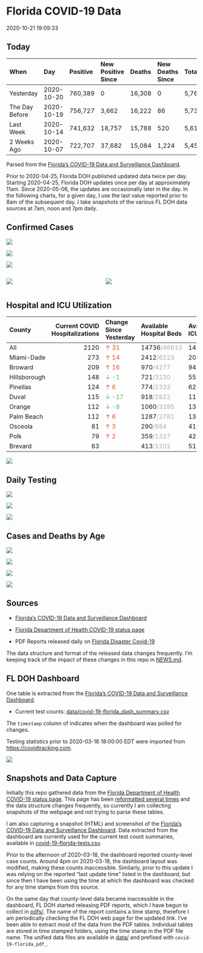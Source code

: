 Florida COVID-19 Data
================
2020-10-21 19:09:33

## Today

| When           | Day        | Positive | New Positive Since | Deaths | New Deaths Since | Total     |
| :------------- | :--------- | :------- | :----------------- | :----- | :--------------- | :-------- |
| Yesterday      | 2020-10-20 | 760,389  | 0                  | 16,308 | 0                | 5,767,947 |
| The Day Before | 2020-10-19 | 756,727  | 3,662              | 16,222 | 86               | 5,739,283 |
| Last Week      | 2020-10-14 | 741,632  | 18,757             | 15,788 | 520              | 5,615,247 |
| 2 Weeks Ago    | 2020-10-07 | 722,707  | 37,682             | 15,084 | 1,224            | 5,459,711 |

Parsed from the [Florida’s COVID-19 Data and Surveillance
Dashboard](https://fdoh.maps.arcgis.com/apps/opsdashboard/index.html#/8d0de33f260d444c852a615dc7837c86).

Prior to 2020-04-25, Florida DOH published updated data twice per day.
Starting 2020-04-25, Florida DOH updates once per day at approximately
11am. Since 2020-05-06, the updates are occasionally later in the day.
In the following charts, for a given day, I use the last value reported
prior to 8am of the subsequent day. I take snapshots of the various FL
DOH data sources at 7am, noon and 7pm daily.

## Confirmed Cases

![](plots/covid-19-florida-daily-test-changes.png)

![](plots/covid-19-florida-deaths-by-day.png)

![](plots/covid-19-florida-county-top-6.png)

<div class="columns">

<div class="column is-full-mobile">

![](plots/covid-19-florida-testing.png)

</div>

<div class="column is-full-mobile">

![](plots/covid-19-florida-total-positive.png)

</div>

</div>

## Hospital and ICU Utilization

| County       | Current COVID Hospitalizations | Change Since Yesterday                    | Available Hospital Beds                      | Available ICU Beds                         |
| :----------- | -----------------------------: | :---------------------------------------- | :------------------------------------------- | :----------------------------------------- |
| All          |                           2120 | <span style="color: #EC4E20">↑ 31</span>  | 14736<span style="color: #aaa">/46610</span> | 1435<span style="color: #aaa">/4636</span> |
| Miami-Dade   |                            273 | <span style="color: #EC4E20">↑ 14</span>  | 2412<span style="color: #aaa">/6223</span>   | 203<span style="color: #aaa">/745</span>   |
| Broward      |                            209 | <span style="color: #EC4E20">↑ 16</span>  | 970<span style="color: #aaa">/4277</span>    | 94<span style="color: #aaa">/346</span>    |
| Hillsborough |                            148 | <span style="color: #6BAA75">↓ -1</span>  | 721<span style="color: #aaa">/3230</span>    | 55<span style="color: #aaa">/328</span>    |
| Pinellas     |                            124 | <span style="color: #EC4E20">↑ 6</span>   | 774<span style="color: #aaa">/2333</span>    | 62<span style="color: #aaa">/244</span>    |
| Duval        |                            115 | <span style="color: #6BAA75">↓ -17</span> | 918<span style="color: #aaa">/2822</span>    | 112<span style="color: #aaa">/325</span>   |
| Orange       |                            112 | <span style="color: #6BAA75">↓ -8</span>  | 1060<span style="color: #aaa">/3395</span>   | 137<span style="color: #aaa">/267</span>   |
| Palm Beach   |                            112 | <span style="color: #EC4E20">↑ 6</span>   | 1287<span style="color: #aaa">/2781</span>   | 135<span style="color: #aaa">/251</span>   |
| Osceola      |                             81 | <span style="color: #EC4E20">↑ 3</span>   | 290<span style="color: #aaa">/884</span>     | 41<span style="color: #aaa">/82</span>     |
| Polk         |                             79 | <span style="color: #EC4E20">↑ 2</span>   | 359<span style="color: #aaa">/1327</span>    | 42<span style="color: #aaa">/139</span>    |
| Brevard      |                             63 |                                           | 413<span style="color: #aaa">/1202</span>    | 51<span style="color: #aaa">/117</span>    |

![](plots/covid-19-florida-icu-usage.png)

## Daily Testing

![](plots/covid-19-florida-tests-per-case.png)

<!-- ![](plots/covid-19-florida-change-new-cases.png) -->

![](plots/covid-19-florida-tests-percent-positive.png)

![](plots/covid-19-florida-test-and-case-growth.png)

## Cases and Deaths by Age

![](plots/covid-19-florida-weekly-events-by-age.png)

![](plots/covid-19-florida-age.png)

![](plots/covid-19-florida-age-deaths.png)

![](plots/covid-19-florida-age-sex.png)

## Sources

  - [Florida’s COVID-19 Data and Surveillance
    Dashboard](https://fdoh.maps.arcgis.com/apps/opsdashboard/index.html#/8d0de33f260d444c852a615dc7837c86)

  - [Florida Department of Health COVID-19 status
    page](http://www.floridahealth.gov/diseases-and-conditions/COVID-19/)

  - PDF Reports released daily on [Florida Disaster
    Covid-19](http://www.floridahealth.gov/diseases-and-conditions/COVID-19/)

The data structure and format of the released data changes frequently.
I’m keeping track of the impact of these changes in this repo in
[NEWS.md](NEWS.md).

## FL DOH Dashboard

One table is extracted from the [Florida’s COVID-19 Data and
Surveillance
Dashboard](https://fdoh.maps.arcgis.com/apps/opsdashboard/index.html#/8d0de33f260d444c852a615dc7837c86).

  - Current test counts:
    [data/covid-19-florida\_dash\_summary.csv](data/covid-19-florida_dash_summary.csv)

The `timestamp` column of indicates when the dashboard was polled for
changes.

Testing statistics prior to 2020-03-16 18:00:00 EDT were imported from
<https://covidtracking.com>.

![](screenshots/fodh_maps_arcgis_com__apps__opsdashboard.png)

## Snapshots and Data Capture

Initially this repo gathered data from the [Florida Department of Health
COVID-19 status
page](http://www.floridahealth.gov/diseases-and-conditions/COVID-19/).
This page has been [reformatted several
times](screenshots/floridahealth_gov__diseases-and-conditions__COVID-19.png)
and the data structure changes frequently, so currently I am collecting
snapshots of the webpage and not trying to parse these tables.

I am also capturing a snapshot (HTML) and screenshot of the [Florida’s
COVID-19 Data and Surveillance
Dashboard](https://fdoh.maps.arcgis.com/apps/opsdashboard/index.html#/8d0de33f260d444c852a615dc7837c86).
Data extracted from the dashboard are currently used for the current
test count summaries, available in
[covid-19-florida-tests.csv](covid-19-florida-tests.csv).

Prior to the afternoon of 2020-03-18, the dashboard reported
county-level case counts. Around 4pm on 2020-03-18, the dashboard layout
was modified, making these counts inaccessible. Similarly, prior to this
update I was relying on the reported “last update time” listed in the
dashboard, but since then I have been using the time at which the
dashboard was checked for any time stamps from this source.

On the same day that county-level data became inaccessible in the
dashboard, FL DOH started releasing PDF reports, which I have begun to
collect in [pdfs/](pdfs/). The name of the report contains a time stamp,
therefore I am periodically checking the FL DOH web page for the updated
link. I’ve been able to extract most of the data from the PDF tables.
Individual tables are stored in time stamped folders, using the time
stamp in the PDF file name. The unified data files are available in
[data/](data/) and prefixed with `covid-19-florida_pdf_`.
